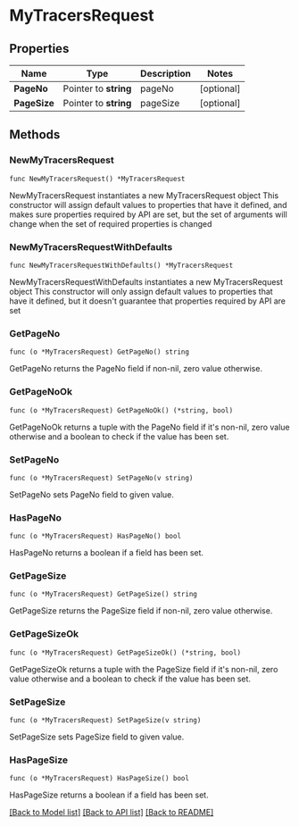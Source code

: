 # MyTracersRequest

## Properties

Name | Type | Description | Notes
------------ | ------------- | ------------- | -------------
**PageNo** | Pointer to **string** | pageNo | [optional] 
**PageSize** | Pointer to **string** | pageSize | [optional] 

## Methods

### NewMyTracersRequest

`func NewMyTracersRequest() *MyTracersRequest`

NewMyTracersRequest instantiates a new MyTracersRequest object
This constructor will assign default values to properties that have it defined,
and makes sure properties required by API are set, but the set of arguments
will change when the set of required properties is changed

### NewMyTracersRequestWithDefaults

`func NewMyTracersRequestWithDefaults() *MyTracersRequest`

NewMyTracersRequestWithDefaults instantiates a new MyTracersRequest object
This constructor will only assign default values to properties that have it defined,
but it doesn't guarantee that properties required by API are set

### GetPageNo

`func (o *MyTracersRequest) GetPageNo() string`

GetPageNo returns the PageNo field if non-nil, zero value otherwise.

### GetPageNoOk

`func (o *MyTracersRequest) GetPageNoOk() (*string, bool)`

GetPageNoOk returns a tuple with the PageNo field if it's non-nil, zero value otherwise
and a boolean to check if the value has been set.

### SetPageNo

`func (o *MyTracersRequest) SetPageNo(v string)`

SetPageNo sets PageNo field to given value.

### HasPageNo

`func (o *MyTracersRequest) HasPageNo() bool`

HasPageNo returns a boolean if a field has been set.

### GetPageSize

`func (o *MyTracersRequest) GetPageSize() string`

GetPageSize returns the PageSize field if non-nil, zero value otherwise.

### GetPageSizeOk

`func (o *MyTracersRequest) GetPageSizeOk() (*string, bool)`

GetPageSizeOk returns a tuple with the PageSize field if it's non-nil, zero value otherwise
and a boolean to check if the value has been set.

### SetPageSize

`func (o *MyTracersRequest) SetPageSize(v string)`

SetPageSize sets PageSize field to given value.

### HasPageSize

`func (o *MyTracersRequest) HasPageSize() bool`

HasPageSize returns a boolean if a field has been set.


[[Back to Model list]](../README.md#documentation-for-models) [[Back to API list]](../README.md#documentation-for-api-endpoints) [[Back to README]](../README.md)


